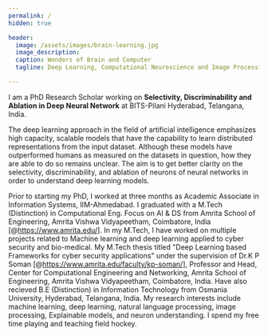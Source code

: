 ```yaml
---
permalink: /
hidden: true

header:
  image: /assets/images/brain-learning.jpg
  image_description: 
  caption: Wonders of Brain and Computer 
  tagline: Deep Learning, Computational Neuroscience and Image Processing.

---
```


I am a PhD Research Scholar working on **Selectivity, Discriminability and Ablation in Deep Neural Network** at BITS-Pilani Hyderabad, Telangana, India.

The deep learning approach in the field of artificial intelligence emphasizes high capacity, scalable models that have the capability to learn distributed representations from the input dataset. Although these models have outperformed humans as measured on the datasets in question, how they are able to do so remains unclear. The aim is to get better clarity on the selectivity, discriminability, and ablation of neurons of neural networks in order to understand deep learning models.

Prior to starting my PhD, I worked at three months as Academic Associate in  Information Systems, IIM-Ahmedabad. I graduated with a M.Tech (Distinction) in Computational Eng. Focus on AI & DS from Amrita School of Engineering, Amrita Vishwa Vidyapeetham, Coimbatore,
India [@https://www.amrita.edu/]. In my M.Tech, I have worked on multiple projects related to Machine learning and deep learning applied to cyber security and bio-medical. My M.Tech thesis titled "Deep Learning based Frameworks for cyber security applications" under the supervision of Dr.K P Soman [@https://www.amrita.edu/faculty/kp-soman/], Professor and Head, Center for Computational Engineering and Networking, Amrita School of Engineering, Amrita Vishwa Vidyapeetham, Coimbatore, India. Have also recieved B.E (Distinction) in Information Technology from Osmania University, Hyderabad, Telangana, India. My research interests include machine learning, deep learning, natural language processing, image processing, Explainable models, and neuron understanding. I spend my free time playing and teaching field hockey.




